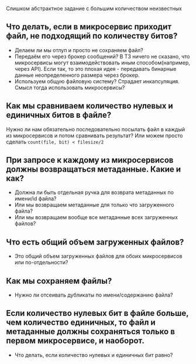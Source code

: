 Слишком абстрактное задание с большим количеством неизвестных

## Что делать, если в микросервис приходит файл, не подходящий по количеству битов?
- Делаем ли мы отлуп и просто не сохраняем файл?
- Передаём его через брокер сообщений? В ТЗ ничего не сказано, что микросервисы могут взаимодействовать иным способом(например, через API). Если так, то это плохая идея - передавать бинарные данные неопределенного размера через брокер.
- Используем общую файловую систему? Страдает инкапсуляция. Смысл тогда использовать микросервисы?


## Как мы сравниваем количество нулевых и единичных битов в файле?
Нужно ли нам обязательно последовательно посылать файл в каждый из микросервисов и потом сравнивать результат?
Или можем просто сделать `count(file, bit) < filesize/2`


## При запросе к каждому из микросервисов должны возвращаться метаданные. Какие и как?
- Должна ли быть отдельная ручка для возврата метаданных по имени/id файла?
- Или мы возвращаем метаданные для только что загруженного файла?
- Или мы возвращаем вообще все метаданные всех загруженных файлов?


## Что есть общий объем загруженных файлов?
- Это общий объем загруженных файлов для обоих микросервисов или по-отдельности?


## Как мы сохраняем файлы?
- Нужно ли отсеивать дубликаты по имени/содержанию файла?


## Если количество нулевых бит в файле больше, чем количество единичных, то файл и метаданные должны сохраняться только в первом микросервисе, и наоборот.
- Что делать, если количество нулевых и единичных бит равно?


